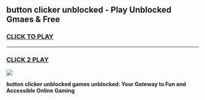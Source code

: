 
## button clicker unblocked - Play Unblocked Gmaes & Free
<h3>
<a href="https://news.freeplayer.one?title=button_clicker_unblocked&ref=23F">CLICK TO PLAY</a></h3>
<hr>

<h3>
<a href="https://news.freeplayer.one?title=button_clicker_unblocked&ref=23F">CLICK 2 PLAY</a>
  
</h3>

<a href="https://news.freeplayer.one?title=button_clicker_unblocked&ref=23F/"><img src="https://clearcache.store/games.png"></a>


**button clicker unblocked games unblocked: Your Gateway to Fun and Accessible Online Gaming**
